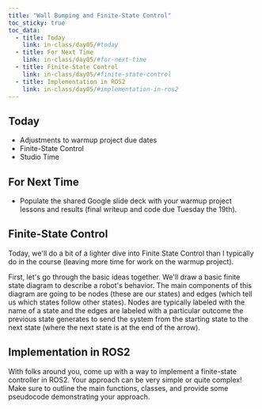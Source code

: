 ```yaml
---
title: "Wall Bumping and Finite-State Control"
toc_sticky: true
toc_data:
  - title: Today
    link: in-class/day05/#today
  - title: For Next Time
    link: in-class/day05/#for-next-time
  - title: Finite-State Control
    link: in-class/day05/#finite-state-control
  - title: Implementation in ROS2
    link: in-class/day05/#implementation-in-ros2
---
```


## Today

* Adjustments to warmup project due dates
* Finite-State Control
* Studio Time

## For Next Time
* Populate the shared Google slide deck with your warmup project lessons and results (final writeup and code due Tuesday the 19th).

## Finite-State Control

Today, we'll do a bit of a lighter dive into Finite State Control than I typically do in the course (leaving more time for work on the warmup project).

First, let's go through the basic ideas together.  We'll draw a basic finite state diagram to describe a robot's behavior.  The main components of this diagram are going to be nodes (these are our states) and edges (which tell us which states follow other states).  Nodes are typically labeled with the name of a state and the edges are labeled with a particular outcome the previous state generates to send the system from the starting state to the next state (where the next state is at the end of the arrow).

## Implementation in ROS2

With folks around you, come up with a way to implement a finite-state controller in ROS2.  Your approach can be very simple or quite complex!  Make sure to outline the main functions, classes, and provide some pseudocode demonstrating your approach.

